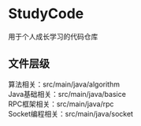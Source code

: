 # StudyCode
用于个人成长学习的代码仓库  
## 文件层级
算法相关：src/main/java/algorithm      
Java基础相关：src/main/java/basice     
RPC框架相关：src/main/java/rpc       
Socket编程相关：src/main/java/socket        

